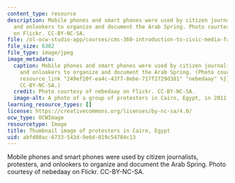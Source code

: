 ```yaml
---
content_type: resource
description: Mobile phones and smart phones were used by citizen journalists, protesters,
  and onlookers to organize and document the Arab Spring. Photo courtesy of nebedaay
  on Flickr. CC-BY-NC-SA.
file: /ol-ocw-studio-app/courses/cms-360-introduction-to-civic-media-fall-2012/abfd80ac6733543d9e6d019c54784c13_cms-360f12-th.jpg
file_size: 6382
file_type: image/jpeg
image_metadata:
  caption: Mobile phones and smart phones were used by citizen journalists, protesters,
    and onlookers to organize and document the Arab Spring. (Photo courtesy of {{%
    resource_link "249ef20f-ea4c-43f7-8ebe-717f2729d381" "nebedaay" %}} on Flickr.
    CC-BY-NC-SA.)
  credit: Photo courtesy of nebedaay on Flickr. CC-BY-NC-SA.
  image-alt: A photo of a group of protesters in Cairo, Egypt, in 2011.
learning_resource_types: []
license: https://creativecommons.org/licenses/by-nc-sa/4.0/
ocw_type: OCWImage
resourcetype: Image
title: Thumbnail image of protesters in Cairo, Egypt
uid: abfd80ac-6733-543d-9e6d-019c54784c13
---
```

Mobile phones and smart phones were used by citizen journalists, protesters, and onlookers to organize and document the Arab Spring. Photo courtesy of nebedaay on Flickr. CC-BY-NC-SA.